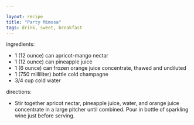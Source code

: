 ```yaml
---

layout: recipe
title: "Party Mimosa"
tags: drink, sweet, breakfast
---
```


ingredients:
- 1 (12 ounce) can apricot-mango nectar
- 1 (12 ounce) can pineapple juice
- 1 (6 ounce) can frozen orange juice concentrate, thawed and undiluted
- 1 (750 milliliter) bottle cold champagne
- 3/4 cup cold water

directions:
- Stir together apricot nectar, pineapple juice, water, and orange juice concentrate in a large pitcher until combined. Pour in bottle of sparkling wine just before serving.
